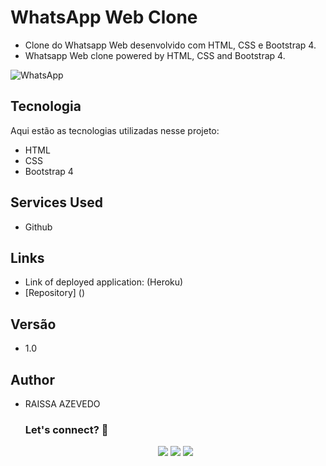 
# WhatsApp Web Clone
- Clone do Whatsapp Web desenvolvido com HTML, CSS e Bootstrap 4.
- Whatsapp Web clone powered by HTML, CSS and Bootstrap 4.

![WhatsApp]()


## Tecnologia
 
Aqui estão as tecnologias utilizadas nesse projeto:
 
- HTML
- CSS
- Bootstrap 4

 
## Services Used
 
* Github
 
 
## Links
 
  - Link of deployed application: (Heroku)
  - [Repository] ()

 
## Versão
- 1.0


## Author
- RAISSA AZEVEDO
 
  ### Let's connect? 🤝
  <div>
    <p align="center">
      <a href="https://www.linkedin.com/in/raissa-azevedo-555893120/"><img src="https://img.shields.io/badge/-LinkedIn-0077B5?style=flat&logo=Linkedin&logoColor=white"/></a>
      <a href="https://twitter.com/Raiissa_Azevedo"><img src="https://img.shields.io/badge/-Twitter-%231DA1F2?style=flat&logo=twitter&logoColor=white"/></a>
      <a href="https://www.instagram.com/raiissa.azevedo/"><img src="https://img.shields.io/badge/-Instagram-E4405F?style=flat&logo=instagram&logoColor=white"/></a>
  </p> </div></div>
</div>
